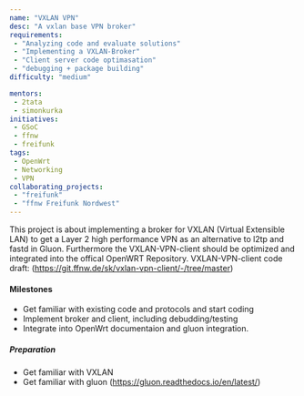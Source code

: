 ```yaml
---
name: "VXLAN VPN"
desc: "A vxlan base VPN broker"
requirements:
 - "Analyzing code and evaluate solutions"
 - "Implementing a VXLAN-Broker"
 - "Client server code optimasation"
 - "debugging + package building"
difficulty: "medium"

mentors:
 - 2tata
 - simonkurka
initiatives:
 - GSoC
 - ffnw
 - freifunk
tags:
 - OpenWrt
 - Networking
 - VPN
collaborating_projects:
 - "freifunk"
 - "ffnw Freifunk Nordwest"
---
```


This project is about implementing a broker for VXLAN (Virtual Extensible LAN) to get a Layer 2 high performance VPN as an alternative to l2tp and fastd in Gluon. Furthermore the VXLAN-VPN-client should be optimized and integrated into the offical OpenWRT Repository. VXLAN-VPN-client code draft: (https://git.ffnw.de/sk/vxlan-vpn-client/-/tree/master)

#### Milestones

* Get familiar with existing code and protocols and start coding
* Implement broker and client, including debudding/testing
* Integrate into OpenWrt documentaion and gluon integration.

##### Preparation 

* Get familiar with VXLAN
* Get familiar with gluon (https://gluon.readthedocs.io/en/latest/)
